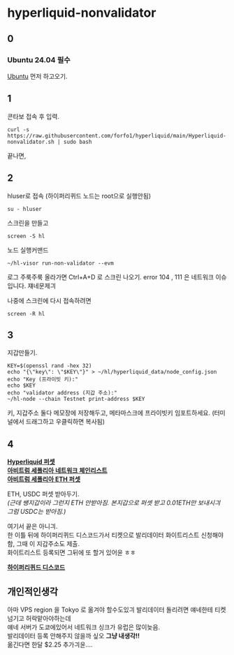 # hyperliquid-nonvalidator

## 0
### **Ubuntu 24.04 필수**

[Ubuntu](https://github.com/forfo1/Ubuntu24.04/blob/main/README.md) 먼저 하고오기.    

## 1
콘타보 접속 후 입력.

```
curl -s https://raw.githubusercontent.com/forfo1/hyperliquid/main/Hyperliquid-nonvalidator.sh | sudo bash
```
끝나면, 


## 2

hluser로 접속 (하이퍼리퀴드 노드는 root으로 실행안됨)    
```
su - hluser
```

스크린을 만들고    
```
screen -S hl
```

노드 실행커맨드    
```
~/hl-visor run-non-validator --evm
```

로그 주룩주룩 올라가면 Ctrl+A+D 로 스크린 나오기. error 104 , 111 은 네트워크 이슈입니다. 쟤네문제긔



나중에 스크린에 다시 접속하려면

```
screen -R hl
```


## 3

지갑만들기.


```
KEY=$(openssl rand -hex 32)
echo "{\"key\": \"$KEY\"}" > ~/hl/hyperliquid_data/node_config.json
echo "Key (프라이빗 키):"
echo $KEY
echo "validator address (지갑 주소):"
~/hl-node --chain Testnet print-address $KEY
```

키, 지갑주소 둘다 메모장에 저장해두고, 메타마스크에 프라이빗키 임포트하세요. (터미널에서 드래그하고 우클릭하면 복사됨)

## 4

**[Hyperliquid 퍼셋](https://app.hyperliquid-testnet.xyz/drip)**    
**[아비트럼 세폴리아 네트워크 체인리스트](https://chainlist.org/?search=arbitrum+sepolia&testnets=true)**        
**[아비트럼 세폴리아 ETH 퍼셋](https://faucets.chain.link/arbitrum-sepolia)**

ETH, USDC 퍼셋 받아두기.    
*(근데 쌩지갑이라 그런지 ETH 안받아짐. 본지갑으로 퍼셋 받고 0.01ETH만 보내시긔 그럼 USDC는 받아짐.)*

여기서 끝은 아니긔.     
한 이틀 뒤에 하이퍼리퀴드 디스코드가서 티켓으로 발리데이터 화이트리스트 신청해야함, 그때 이 지갑주소도 제출.    
화이트리스트 등록되면 그뒤에 또 할거 있어윤 ㅎㅎ

**[하이퍼리퀴드 디스코드](https://discord.com/invite/hyperliquid)**



## 개인적인생각

아마 VPS region 을 Tokyo 로 옮겨야 할수도있긔 발리데이터 돌리려면 얘네한테 티켓넘기고 허락맡아야하는데    
얘네 서버가 도쿄에있어서 네트워크 싱크가 유럽은 많이늦음.    
발리데이터 등록 안해주지 않을까 싶오 **그냥 내생각!!**    
옮긴다면 한달 $2.25 추가긔윤....
